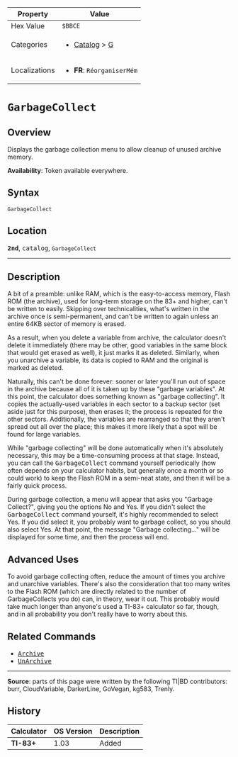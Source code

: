 | Property      | Value |
|---------------|-------|
| Hex Value     | `$BBCE`|
| Categories    | <ul><li>[Catalog](<../categories/Catalog.md>) > [G](<../categories/Catalog.md#G>)</li></ul> |
| Localizations | <ul><li><b>FR</b>: `RéorganiserMém`</li></ul> |

# `GarbageCollect`

## Overview
Displays the garbage collection menu to allow cleanup of unused archive memory.


<b>Availability</b>: Token available everywhere.

## Syntax
`GarbageCollect`

## Location
<tt><kbd><b>2nd</b></kbd></tt>, <kbd>catalog</kbd>, `GarbageCollect`
<hr>

## Description

A bit of a preamble: unlike RAM, which is the easy-to-access memory, Flash ROM (the archive), used for long-term storage on the 83+ and higher, can't be written to easily. Skipping over technicalities, what's written in the archive once is semi-permanent, and can't be written to again unless an entire 64KB sector of memory is erased.

As a result, when you delete a variable from archive, the calculator doesn't delete it immediately (there may be other, good variables in the same block that would get erased as well), it just marks it as deleted. Similarly, when you unarchive a variable, its data is copied to RAM and the original is marked as deleted.

Naturally, this can't be done forever: sooner or later you'll run out of space in the archive because all of it is taken up by these "garbage variables". At this point, the calculator does something known as "garbage collecting". It copies the actually-used variables in each sector to a backup sector (set aside just for this purpose), then erases it; the process is repeated for the other sectors. Additionally, the variables are rearranged so that they aren't spread out all over the place; this makes it more likely that a spot will be found for large variables.

While "garbage collecting" will be done automatically when it's absolutely necessary, this may be a time-consuming process at that stage. Instead, you can call the <tt>GarbageCollect</tt> command yourself periodically (how often depends on your calculator habits, but generally once a month or so could work) to keep the Flash ROM in a semi-neat state, and then it will be a fairly quick process.

During garbage collection, a menu will appear that asks you "Garbage Collect?", giving you the options No and Yes. If you didn't select the <tt>GarbageCollect</tt> command yourself, it's highly recommended to select Yes. If you did select it, you probably want to garbage collect, so you should also select Yes. At that point, the message "Garbage collecting…" will be displayed for some time, and then the process will end.

## Advanced Uses

To avoid garbage collecting often, reduce the amount of times you archive and unarchive variables. There's also the consideration that too many writes to the Flash ROM (which are directly related to the number of GarbageCollects you do) can, in theory, wear it out. This probably would take much longer than anyone's used a TI-83+ calculator so far, though, and in all probability you don't really have to worry about this.

## Related Commands

*   <tt><a href="Archive.md">Archive</a></tt>
*   <tt><a href="UnArchive.md">UnArchive</a></tt>

* * *

**Source**: parts of this page were written by the following TI|BD contributors: burr, CloudVariable, DarkerLine, GoVegan, kg583, Trenly.

## History
| Calculator | OS Version | Description |
|------------|------------|-------------|
| <b>TI-83+</b> | 1.03 | Added |


